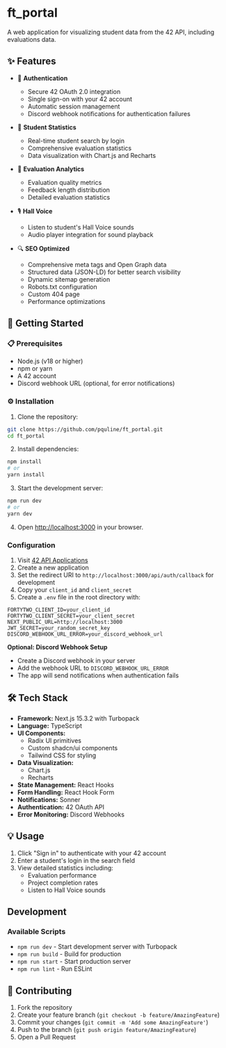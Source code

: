 # ft_portal

A web application for visualizing student data from the 42 API, including evaluations data.

## ✨ Features

- 🔐 **Authentication**
  - Secure 42 OAuth 2.0 integration
  - Single sign-on with your 42 account
  - Automatic session management
  - Discord webhook notifications for authentication failures

- 👤 **Student Statistics**
  - Real-time student search by login
  - Comprehensive evaluation statistics
  - Data visualization with Chart.js and Recharts

- 📝 **Evaluation Analytics**
  - Evaluation quality metrics
  - Feedback length distribution
  - Detailed evaluation statistics

- 🎙️ **Hall Voice**
  - Listen to student's Hall Voice sounds
  - Audio player integration for sound playback

- 🔍 **SEO Optimized**
  - Comprehensive meta tags and Open Graph data
  - Structured data (JSON-LD) for better search visibility
  - Dynamic sitemap generation
  - Robots.txt configuration
  - Custom 404 page
  - Performance optimizations

## 🚀 Getting Started

### 📋 Prerequisites

- Node.js (v18 or higher)
- npm or yarn
- A 42 account
- Discord webhook URL (optional, for error notifications)

### ⚙️ Installation

1. Clone the repository:
```bash
git clone https://github.com/pquline/ft_portal.git
cd ft_portal
```

2. Install dependencies:
```bash
npm install
# or
yarn install
```

3. Start the development server:
```bash
npm run dev
# or
yarn dev
```

4. Open [http://localhost:3000](http://localhost:3000) in your browser.

### Configuration

1. Visit [42 API Applications](https://profile.intra.42.fr/oauth/applications)
2. Create a new application
3. Set the redirect URI to `http://localhost:3000/api/auth/callback` for development
4. Copy your `client_id` and `client_secret`
5. Create a `.env` file in the root directory with:
```
FORTYTWO_CLIENT_ID=your_client_id
FORTYTWO_CLIENT_SECRET=your_client_secret
NEXT_PUBLIC_URL=http://localhost:3000
JWT_SECRET=your_random_secret_key
DISCORD_WEBHOOK_URL_ERROR=your_discord_webhook_url
```

**Optional: Discord Webhook Setup**
- Create a Discord webhook in your server
- Add the webhook URL to `DISCORD_WEBHOOK_URL_ERROR`
- The app will send notifications when authentication fails

## 🛠️ Tech Stack

- **Framework:** Next.js 15.3.2 with Turbopack
- **Language:** TypeScript
- **UI Components:**
  - Radix UI primitives
  - Custom shadcn/ui components
  - Tailwind CSS for styling
- **Data Visualization:**
  - Chart.js
  - Recharts
- **State Management:** React Hooks
- **Form Handling:** React Hook Form
- **Notifications:** Sonner
- **Authentication:** 42 OAuth API
- **Error Monitoring:** Discord Webhooks

## 💡 Usage

1. Click "Sign in" to authenticate with your 42 account
2. Enter a student's login in the search field
3. View detailed statistics including:
   - Evaluation performance
   - Project completion rates
   - Listen to Hall Voice sounds

## Development

### Available Scripts

- `npm run dev` - Start development server with Turbopack
- `npm run build` - Build for production
- `npm run start` - Start production server
- `npm run lint` - Run ESLint

## 🤝 Contributing

1. Fork the repository
2. Create your feature branch (`git checkout -b feature/AmazingFeature`)
3. Commit your changes (`git commit -m 'Add some AmazingFeature'`)
4. Push to the branch (`git push origin feature/AmazingFeature`)
5. Open a Pull Request
